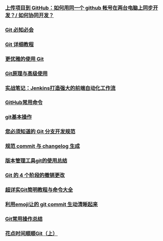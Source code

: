 ### [上传项目到 GitHub：如何用同一个 github 帐号在两台电脑上同步开发？/ 如何协同开发？](https://blog.csdn.net/zeqiao/article/details/75124532)
### [Git 必知必会](https://zhuanlan.zhihu.com/p/30355251)
### [Git 详细教程](https://juejin.im/entry/59b22efb6fb9a024a04b3726#_label3_2_3_2)
### [更优雅的使用 Git](https://juejin.im/post/5af152c1518825673e359539)
### [Git原理与高级使用](https://juejin.im/post/5ac9becb518825556f55b360)
### [实战笔记：Jenkins打造强大的前端自动化工作流](https://juejin.im/post/5ad1980e6fb9a028c42ea1be)
### [GitHub常用命令](https://shimo.im/docs/m2m3ZhdmJqgXY7JA)
### [git基本操作](https://juejin.im/post/5ae072906fb9a07a9e4ce596)
### [您必须知道的 Git 分支开发规范](https://juejin.im/post/5b4328bbf265da0fa21a6820)
### [规范 commit 与 changelog 生成](https://github.com/Mcbai/Blog/issues/19)
### [版本管理工具git的使用总结](https://www.imooc.com/article/251132)
### [Git 的 4 个阶段的撤销更改](https://mp.weixin.qq.com/s/_fbkqgEtYGxttWWip8Esjw)
### [超详实Git简明教程与命令大全](https://juejin.im/post/5bd2a0d8e51d457a4e0d4fd5)
### [利用emoji让的 git commit 生动清晰起来](https://juejin.im/post/5bf8f5fe518825158c533e22#comment)
### [Git常用操作总结](https://aotu.io/notes/2015/11/17/Git-Commands/)
### [花点时间顺顺Git（上）](https://mp.weixin.qq.com/s?__biz=MzU0OTExNzYwNg==&mid=2247484483&idx=1&sn=db181ee210f9490379af3e4a74f0cde8&chksm=fbb58f8accc2069cbe9afda4fcf0222791aee3eefa56e3471d05f4ca7390464ea2ab66e472a0&token=942885247&lang=zh_CN&rd2werd=1#wechat_redirect)

